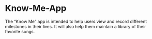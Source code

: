 # Know-Me-App
The “Know Me” app is intended to help users view and record different milestones in their lives. It will also help them maintain a library of their favorite songs.
